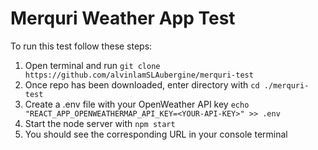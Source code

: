 # Merquri Weather App Test

To run this test follow these steps:

1. Open terminal and run `git clone https://github.com/alvinlamSLAubergine/merquri-test`
2. Once repo has been downloaded, enter directory with `cd ./merquri-test`
3. Create a .env file with your OpenWeather API key `echo "REACT_APP_OPENWEATHERMAP_API_KEY=<YOUR-API-KEY>" >> .env`
4. Start the node server with `npm start`
5. You should see the corresponding URL in your console terminal
